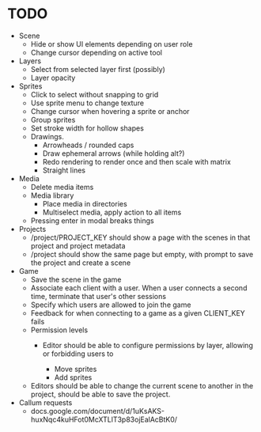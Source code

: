 # TODO

* Scene
    * Hide or show UI elements depending on user role
    * Change cursor depending on active tool
* Layers
    * Select from selected layer first (possibly)
    * Layer opacity
* Sprites
    * Click to select without snapping to grid
    * Use sprite menu to change texture
    * Change cursor when hovering a sprite or anchor
    * Group sprites
    * Set stroke width for hollow shapes
    * Drawings.
        * Arrowheads / rounded caps
        * Draw ephemeral arrows (while holding alt?)
        * Redo rendering to render once and then scale with matrix
        * Straight lines
* Media
    * Delete media items
    * Media library
        * Place media in directories
        * Multiselect media, apply action to all items
    * Pressing enter in modal breaks things
* Projects
    * /project/PROJECT_KEY should show a page with the scenes in that project
        and project metadata
    * /project should show the same page but empty, with prompt to save the
        project and create a scene
* Game
    * Save the scene in the game
    * Associate each client with a user. When a user connects a second time,
        terminate that user's other sessions
    * Specify which users are allowed to join the game
    * Feedback for when connecting to a game as a given CLIENT_KEY fails
    * Permission levels
        * Editor should be able to configure permissions by layer, allowing or
            forbidding users to
            
            * Move sprites
            * Add sprites
    * Editors should be able to change the current scene to another in the
        project, should be able to save the project. 
* Callum requests
    * docs.google.com/document/d/1uKsAKS-huxNqc4kuHFot0McXTLlT3p83ojEalAcBtK0/
